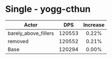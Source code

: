 # Single - yogg-cthun
| Actor | DPS | Increase |
|---|:---:|:---:|
|barely_above_fillers|120553|0.22%|
|removed|120552|0.21%|
|Base|120294|0.00%|
